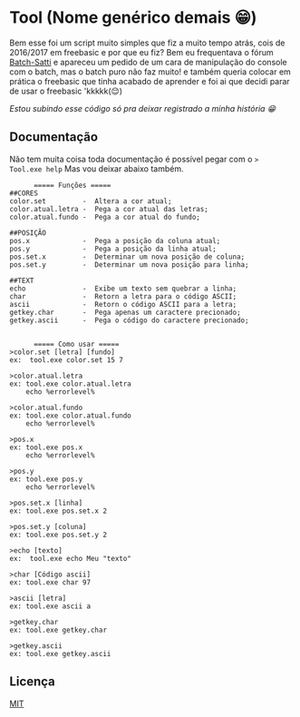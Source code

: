 
# Tool (Nome genérico demais 😁)

Bem esse foi um script muito simples que fiz a muito tempo atrás, cois de 2016/2017 em freebasic e por que eu fiz? Bem eu frequentava o fórum [Batch-Satti](https://batch-satti.forumeiros.com/) e apareceu um pedido de um cara de manipulação do console com o batch, mas o batch puro não faz muito! e também queria colocar em prática o freebasic que tinha acabado de aprender e foi ai que decidi parar de usar o freebasic 'kkkkk(😌)

_Estou subindo esse código só pra deixar registrado a minha história 😁_
## Documentação

Não tem muita coisa toda documentação é possível pegar com o `> Tool.exe help`
Mas vou deixar abaixo também.

```
      ===== Funções =====
##CORES
color.set         -  Altera a cor atual;
color.atual.letra -  Pega a cor atual das letras;
color.atual.fundo -  Pega a cor atual do fundo;

##POSIÇÃO
pos.x             -  Pega a posição da coluna atual;
pos.y             -  Pega a posição da linha atual;
pos.set.x         -  Determinar um nova posição de coluna;
pos.set.y         -  Determinar um nova posição para linha;

##TEXT
echo              -  Exibe um texto sem quebrar a linha;
char              -  Retorn a letra para o código ASCII;
ascii             -  Retorn o código ASCII para a letra;
getkey.char       -  Pega apenas um caractere precionado;
getkey.ascii      -  Pega o código do caractere precionado;


      ===== Como usar =====
>color.set [letra] [fundo]
ex:  tool.exe color.set 15 7

>color.atual.letra
ex: tool.exe color.atual.letra
    echo %errorlevel%

>color.atual.fundo
ex: tool.exe color.atual.fundo
    echo %errorlevel%

>pos.x
ex: tool.exe pos.x
    echo %errorlevel%

>pos.y
ex: tool.exe pos.y
    echo %errorlevel%

>pos.set.x [linha]
ex: tool.exe pos.set.x 2

>pos.set.y [coluna]
ex: tool.exe pos.set.y 2

>echo [texto]
ex:  tool.exe echo Meu "texto"

>char [Código ascii]
ex: tool.exe char 97

>ascii [letra]
ex: tool.exe ascii a

>getkey.char
ex: tool.exe getkey.char

>getkey.ascii
ex: tool.exe getkey.ascii
```


## Licença

[MIT](https://choosealicense.com/licenses/mit/)

